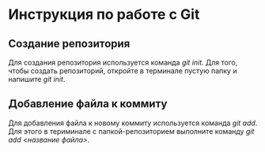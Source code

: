 # Инструкция по работе с Git

## Создание репозитория
Для создания репозитория используется команда *git init*. Для того, чтобы создать репозиторий, откройте в терминале пустую папку и напишите *git init*.

## Добавление файла к коммиту
Для добавления файла к новому коммиту используется команда *git add*. Для этого в териминале с папкой-репозиторием выполните команду *git add <название файла>*.
